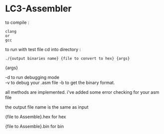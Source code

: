 # LC3-Assembler

to compile : 

    clang  
    or
    gcc 

to run with test file cd into directory :

    ./{output binaries name} {file to convert to hex} {args} 


{args}

-d          to run debugging mode                   
-v          to debug your .asm file 
-b          to get the binary format.


all methods are implemented. 
i've added some error checking for your asm file

the output file name is the same as input

{file to Assemble}.hex for hex

{file to Assemble}.bin for bin
